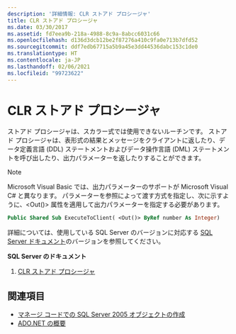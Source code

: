 ```yaml
---
description: '詳細情報: CLR ストアド プロシージャ'
title: CLR ストアド プロシージャ
ms.date: 03/30/2017
ms.assetid: fd7eea9b-218a-4988-8c9a-8abcc6031c66
ms.openlocfilehash: d136d3dcb12be2f87276a410c9fa0e713b7dfd52
ms.sourcegitcommit: ddf7edb67715a5b9a45e3dd44536dabc153c1de0
ms.translationtype: HT
ms.contentlocale: ja-JP
ms.lasthandoff: 02/06/2021
ms.locfileid: "99723622"
---
```

# <a name="clr-stored-procedures"></a>CLR ストアド プロシージャ

ストアド プロシージャは、スカラー式では使用できないルーチンです。 ストアド プロシージャは、表形式の結果とメッセージをクライアントに返したり、データ定義言語 (DDL) ステートメントおよびデータ操作言語 (DML) ステートメントを呼び出したり、出力パラメーターを返したりすることができます。  
  
> [!NOTE]
> Microsoft Visual Basic では、出力パラメーターのサポートが Microsoft Visual C# と異なります。 パラメーターを参照によって渡す方式を指定し、次に示すように、\<Out()> 属性を適用して出力パラメーターを指定する必要があります。  
  
```vb
Public Shared Sub ExecuteToClient( <Out()> ByRef number As Integer)  
```
  
詳細については、使用している SQL Server のバージョンに対応する [SQL Server ドキュメント](/sql)のバージョンを参照してください。
  
 **SQL Server のドキュメント**

1. [CLR ストアド プロシージャ](/previous-versions/sql/sql-server-2008/ms131094(v=sql.100))  
  
## <a name="see-also"></a>関連項目

- [マネージ コードでの SQL Server 2005 オブジェクトの作成](/previous-versions/visualstudio/visual-studio-2008/6s0s2at1(v=vs.90))
- [ADO.NET の概要](../ado-net-overview.md)
